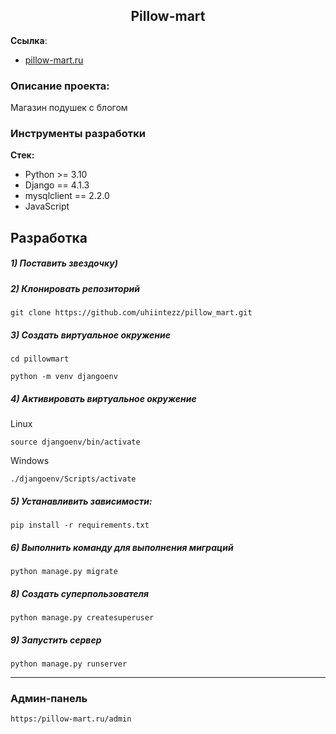 <h2 align="center">Pillow-mart</h2>


**Ссылка**:
- [pillow-mart.ru](https://pillow-mart.ru)


### Описание проекта:
Магазин подушек с блогом


### Инструменты разработки

**Стек:**
- Python >= 3.10
- Django == 4.1.3
- mysqlclient == 2.2.0
- JavaScript

## Разработка

##### 1) Поставить звездочку)

##### 2) Клонировать репозиторий

    git clone https://github.com/uhiintezz/pillow_mart.git

##### 3) Создать виртуальное окружение

    cd pillowmart
    
    python -m venv djangoenv
    
##### 4) Активировать виртуальное окружение
    
Linux

    source djangoenv/bin/activate
    
Windows

    ./djangoenv/Scripts/activate

##### 5) Устанавливить зависимости:

    pip install -r requirements.txt

##### 6) Выполнить команду для выполнения миграций

    python manage.py migrate
    
##### 8) Создать суперпользователя

    python manage.py createsuperuser
    
##### 9) Запустить сервер

    python manage.py runserver


___
### Админ-панель
    https:/pillow-mart.ru/admin


